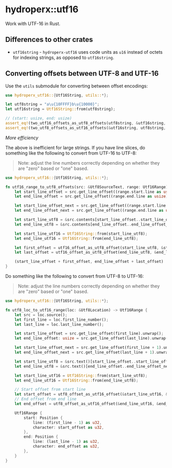 # hydroperx::utf16

Work with UTF-16 in Rust.

## Differences to other crates

- `utf16string` - `hydroperx-utf16` uses code units as `u16` instead of octets for indexing strings, as opposed to `utf16string`.

## Converting offsets between UTF-8 and UTF-16

Use the `utils` submodule for converting between offset encodings:

```rust
use hydroperx_utf16::{Utf16String, utils::*};

let utf8string = "a\u{10FFFF}b\u{10000}";
let utf16string = Utf16String::from(utf8string);

// (start: usize, end: usize)
assert_eq!(two_utf16_offsets_as_utf8_offsets(utf8string, &utf16string, 3, 4), (5, 6));
assert_eq!(two_utf8_offsets_as_utf16_offsets(&utf16string, utf8string, 5, 6), (3, 4));
```

*More efficiency*

The above is inefficient for large strings. If you have line slices, do something like the following to convert from UTF-16 to UTF-8:

> Note: adjust the line numbers correctly depending on whether they are "zero" based or "one" based.

```rust
use hydroperx_utf16::{Utf16String, utils::*};

fn utf16_range_to_utf8_offsets(src: &Utf8SourceText, range: Utf16Range) -> (usize, usize) {
    let start_line_offset = src.get_line_offset((range.start.line as usize) + 1).unwrap();
    let end_line_offset = src.get_line_offset((range.end.line as usize) + 1).unwrap();

    let start_line_offset_next = src.get_line_offset((range.start.line as usize) + 2).unwrap_or(src.contents.len());
    let end_line_offset_next = src.get_line_offset((range.end.line as usize) + 2).unwrap_or(src.contents.len());

    let start_line_utf8 = &src.contents[start_line_offset..start_line_offset_next];
    let end_line_utf8 = &src.contents[end_line_offset..end_line_offset_next];

    let start_line_utf16 = Utf16String::from(start_line_utf8);
    let end_line_utf16 = Utf16String::from(end_line_utf8);

    let first_offset = utf16_offset_as_utf8_offset(start_line_utf8, &start_line_utf16, range.start.character as usize);
    let last_offset = utf16_offset_as_utf8_offset(end_line_utf8, &end_line_utf16, range.end.character as usize);

    (start_line_offset + first_offset, end_line_offset + last_offset)
}
```

Do something like the following to convert from UTF-8 to UTF-16:

> Note: adjust the line numbers correctly depending on whether they are "zero" based or "one" based.

```rust
use hydroperx_utf16::{Utf16String, utils::*};

fn utf8_loc_to_utf16_range(loc: &Utf8Location) -> Utf16Range {
    let src = loc.source();
    let first_line = loc.first_line_number();
    let last_line = loc.last_line_number();

    let start_line_offset = src.get_line_offset(first_line).unwrap();
    let end_line_offset: usize = src.get_line_offset(last_line).unwrap();

    let start_line_offset_next = src.get_line_offset(first_line + 1).unwrap_or(src.text().len());
    let end_line_offset_next = src.get_line_offset(last_line + 1).unwrap_or(src.text().len());

    let start_line_utf8 = &src.text()[start_line_offset..start_line_offset_next];
    let end_line_utf8 = &src.text()[end_line_offset..end_line_offset_next];

    let start_line_utf16 = Utf16String::from(start_line_utf8);
    let end_line_utf16 = Utf16String::from(end_line_utf8);

    // Start offset from start line
    let start_offset = utf8_offset_as_utf16_offset(&start_line_utf16, &start_line_utf8, loc.first_offset() - start_line_offset);
    // End offset from end line
    let end_offset = utf8_offset_as_utf16_offset(&end_line_utf16, &end_line_utf8, loc.last_offset() - end_line_offset);

    Utf16Range {
        start: Position {
            line: (first_line - 1) as u32,
            character: start_offset as u32,
        },
        end: Position {
            line: (last_line - 1) as u32,
            character: end_offset as u32,
        },
    }
}
```
